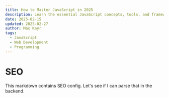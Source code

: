 ```yaml
---
title: How to Master JavaScript in 2025
description: Learn the essential JavaScript concepts, tools, and frameworks to become a professional developer in 2025.
date: 2025-02-15
updated: 2025-02-27
author: Max Kayr
tags: 
  - JavaScript
  - Web Development
  - Programming
---
```


# SEO
This markdown contains SEO config. Let's see if I can parse that in the backend.